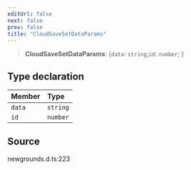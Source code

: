 ```yaml
---
editUrl: false
next: false
prev: false
title: "CloudSaveSetDataParams"
---
```


> **CloudSaveSetDataParams**: \{`data`: `string`;`id`: `number`;  }

## Type declaration

| Member | Type |
| :------ | :------ |
| `data` | `string` |
| `id` | `number` |

## Source

newgrounds.d.ts:223
